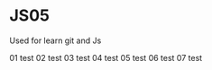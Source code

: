 # JS05


Used for learn git and Js


01 test
02 test
03 test
04 test
05 test
06 test
07 test




































